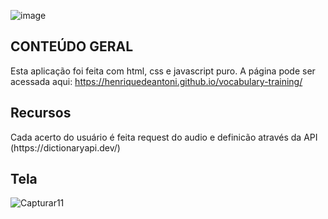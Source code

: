![image](https://github.com/henriquedeantoni/vocabulary-training/assets/147777120/97429e74-a83d-46b7-a749-b8d61f853f78)<h2>CONTEÚDO GERAL</h2> 
  Esta aplicação foi feita com html, css e javascript puro.
  A página pode ser acessada aqui:
  https://henriquedeantoni.github.io/vocabulary-training/
<h2>Recursos</h2>
  Cada acerto do usuário é feita request do audio e definicão através da API (https://dictionaryapi.dev/)

<h2>Tela</h2>

![Capturar11](https://github.com/henriquedeantoni/vocabulary-training/assets/147777120/9a858cd8-e361-4741-be16-752f52529e20)
